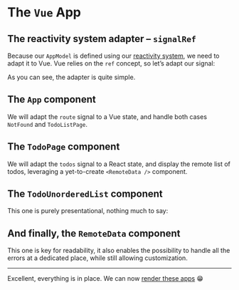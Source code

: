 # The `Vue` App

## The reactivity system adapter – `signalRef`

Because our `AppModel` is defined using our [reactivity system](./3-reactivity-system.md), we need to adapt it to Vue. Vue relies on the `ref` concept, so let’s adapt our signal:

<!-- include [code:ts] ./7-vue-app/signalRef.ts -->

As you can see, the adapter is quite simple.

## The `App` component

We will adapt the `route` signal to a Vue state, and handle both cases `NotFound` and `TodoListPage`.

<!-- include [code:vue] ./7-vue-app/App.vue -->

## The `TodoPage` component

We will adapt the `todos` signal to a React state, and display the remote list of todos, leveraging a yet-to-create `<RemoteData />` component.

<!-- include [code:vue] ./7-vue-app/TodoPage.vue -->

## The `TodoUnorderedList` component

This one is purely presentational, nothing much to say:

<!-- include [code:vue] ./7-vue-app/TodoUnorderedList.vue -->

## And finally, the `RemoteData` component

This one is key for readability, it also enables the possibility to handle all the errors at a dedicated place, while still allowing customization.

<!-- include [code:vue] ./7-vue-app/RemoteData.vue -->

---

Excellent, everything is in place. We can now [render these apps](./8-rendering-the-apps.md) 😁